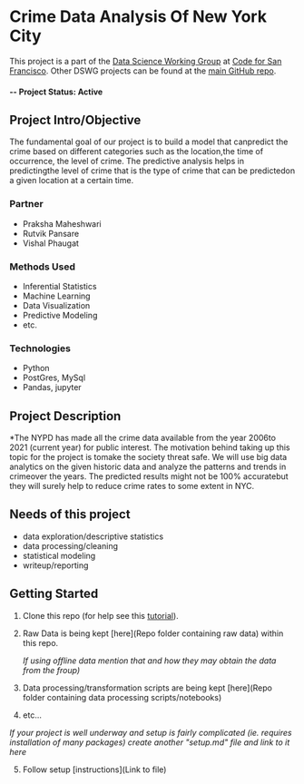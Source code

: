 # Crime Data Analysis Of New York City
This project is a part of the [Data Science Working Group](http://datascience.codeforsanfrancisco.org) at [Code for San Francisco](http://www.codeforsanfrancisco.org).  Other DSWG projects can be found at the [main GitHub repo](https://github.com/sfbrigade/data-science-wg).

#### -- Project Status: Active

## Project Intro/Objective
The fundamental goal of our project is to build a model that canpredict the crime based on different categories such as the location,the time of occurrence, the level of crime.  The predictive analysis helps in predictingthe level of crime that is the type of crime that can be predictedon a given location at a certain time. 

### Partner
* Praksha Maheshwari
* Rutvik Pansare
* Vishal Phaugat

### Methods Used
* Inferential Statistics
* Machine Learning
* Data Visualization
* Predictive Modeling
* etc.

### Technologies 
* Python
* PostGres, MySql
* Pandas, jupyter

## Project Description
*The NYPD has made all the crime data available from the year 2006to 2021 (current year) for public interest. The motivation behind taking up this topic for the project is tomake the society threat safe. We will use big data analytics on the given historic data and analyze the patterns and trends in crimeover the years. The predicted results might not be 100% accuratebut they will surely help to reduce crime rates to some extent in NYC.
## Needs of this project

- data exploration/descriptive statistics
- data processing/cleaning
- statistical modeling
- writeup/reporting

## Getting Started

1. Clone this repo (for help see this [tutorial](https://help.github.com/articles/cloning-a-repository/)).
2. Raw Data is being kept [here](Repo folder containing raw data) within this repo.

    *If using offline data mention that and how they may obtain the data from the froup)*
    
3. Data processing/transformation scripts are being kept [here](Repo folder containing data processing scripts/notebooks)
4. etc...

*If your project is well underway and setup is fairly complicated (ie. requires installation of many packages) create another "setup.md" file and link to it here*  

5. Follow setup [instructions](Link to file)


